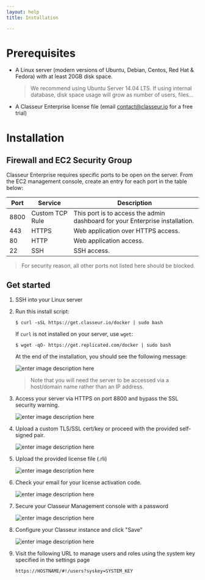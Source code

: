 ```yaml
---
layout: help
title: Installation

---
```


# Prerequisites


- A Linux server (modern versions of Ubuntu, Debian, Centos, Red Hat & Fedora) with at least 20GB disk space.

	> We recommend using Ubuntu Server 14.04 LTS.
	> If using internal database, disk space usage will grow as number of users, files...
	
- A Classeur Enterprise license file (email <contact@classeur.io> for a free trial)



# Installation


## Firewall and EC2 Security Group

Classeur Enterprise requires specific ports to be open on the server. From the EC2 management console, create an entry for each port in the table below:

Port | Service | Description
---- | ------- | ---
8800 | Custom TCP Rule | This port is to access the admin dashboard for your Enterprise installation.
443 | HTTPS | Web application over HTTPS access.
80 | HTTP | Web application access.
22 | SSH | SSH access.

> For security reason, all other ports not listed here should be blocked.

## Get started

1. SSH into your Linux server

2.	Run this install script:

	```
	$ curl -sSL https://get.classeur.io/docker | sudo bash
	```
	
	If `curl` is not installed on your server, use `wget`:

	```
	$ wget -qO- https://get.replicated.com/docker | sudo bash
	```
	
	At the end of the installation, you should see the following message:

	![enter image description here](https://i.imgur.com/OlRCH6d.png)

	> Note that you will need the server to be accessed via a host/domain name rather than an IP address.

3. Access your server via HTTPS on port 8800 and bypass the SSL security warning.

	![enter image description here](https://i.imgur.com/XLvt2j4.png)

4. Upload a custom TLS/SSL cert/key or proceed with the provided self-signed pair.

	![enter image description here](https://i.imgur.com/QsjMomW.png)

5. Upload the provided license file (.rli)

	![enter image description here](https://i.imgur.com/0QGLicj.png)

6. Check your email for your license activation code.

	![enter image description here](https://i.imgur.com/FBgMckL.png)

7. Secure your Classeur Management console with a password

	![enter image description here](https://i.imgur.com/Ld90tiE.png)

8. Configure your Classeur instance and click "Save"

	![enter image description here](https://i.imgur.com/D7XetVw.png)

9. Visit the following URL to manage users and roles using the system key specified in the settings page

	```
	https://HOSTNAME/#!/users?syskey=SYSTEM_KEY
	``` 

